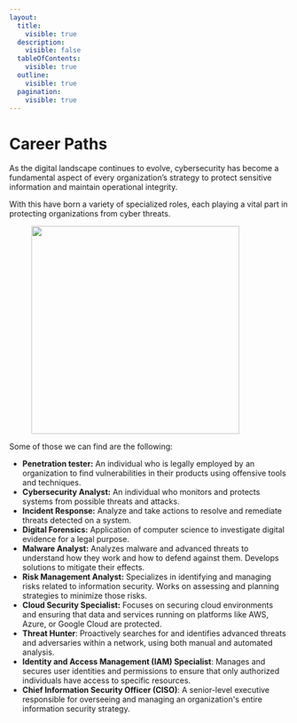 ```yaml
---
layout:
  title:
    visible: true
  description:
    visible: false
  tableOfContents:
    visible: true
  outline:
    visible: true
  pagination:
    visible: true
---
```


# Career Paths

As the digital landscape continues to evolve, cybersecurity has become a fundamental aspect of every organization’s strategy to protect sensitive information and maintain operational integrity.&#x20;

With this have born a variety of specialized roles, each playing a vital part in protecting organizations from cyber threats.&#x20;

<figure><img src="../../.gitbook/assets/image (10).png" alt="" width="375"><figcaption></figcaption></figure>

Some of those we can find are the following:

* **Penetration tester:** An individual who is legally employed by an organization to find vulnerabilities in their products using offensive tools and techniques.
* **Cybersecurity Analyst:** An individual who monitors and protects systems from possible threats and attacks.
* **Incident Response:** Analyze and take actions to resolve and remediate threats detected on a system.
* **Digital Forensics:** Application of computer science to investigate digital evidence for a legal purpose.
* **Malware Analyst:** Analyzes malware and advanced threats to understand how they work and how to defend against them. Develops solutions to mitigate their effects.&#x20;
* **Risk Management Analyst:** Specializes in identifying and managing risks related to information security. Works on assessing and planning strategies to minimize those risks.&#x20;
* **Cloud Security Specialist:** Focuses on securing cloud environments and ensuring that data and services running on platforms like AWS, Azure, or Google Cloud are protected.
* **Threat Hunter**: Proactively searches for and identifies advanced threats and adversaries within a network, using both manual and automated analysis.
* **Identity and Access Management (IAM) Specialist**: Manages and secures user identities and permissions to ensure that only authorized individuals have access to specific resources.
* **Chief Information Security Officer (CISO)**: A senior-level executive responsible for overseeing and managing an organization's entire information security strategy.
